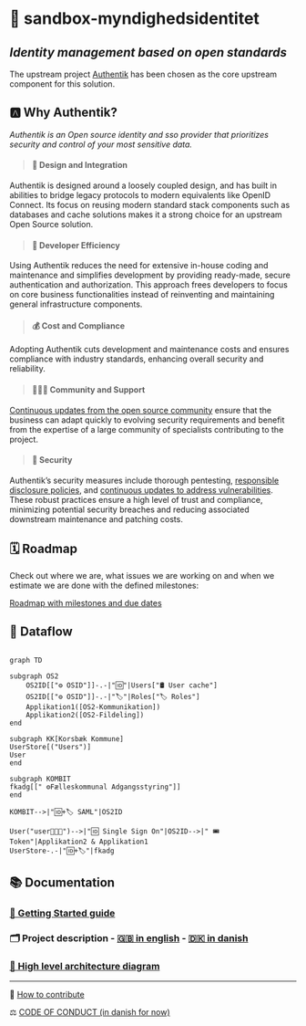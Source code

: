 # 🪪 sandbox-myndighedsidentitet
*Identity management based on open standards*
---
The upstream project [Authentik](https://github.com/goauthentik/authentik/) has been chosen as the core upstream component for this solution.

## 🅰️ Why Authentik?
*Authentik is an Open source identity and sso provider that prioritizes security and control of your most sensitive data.*

> #### 📐 Design and Integration
Authentik is designed around a loosely coupled design, and has built in abilities to bridge legacy protocols to modern equivalents like OpenID Connect. Its focus on reusing modern standard stack components such as databases and cache solutions makes it a strong choice for an upstream Open Source solution.

> #### 🚀 Developer Efficiency
Using Authentik reduces the need for extensive in-house coding and maintenance and simplifies development by providing ready-made, secure authentication and authorization. This approach frees developers to focus on core business functionalities instead of reinventing and maintaining general infrastructure components.

> #### 💰 Cost and Compliance
Adopting Authentik cuts development and maintenance costs and ensures compliance with industry standards, enhancing overall security and reliability.

> #### 🧑‍🤝‍🧑 Community and Support
[Continuous updates from the open source community](https://github.com/goauthentik/authentik/pulse) ensure that the business can adapt quickly to evolving security requirements and benefit from the expertise of a large community of specialists contributing to the project.

> #### 🔐 Security
Authentik’s security measures include thorough pentesting, [responsible disclosure policies](https://github.com/goauthentik/authentik/security), and [continuous updates to address vulnerabilities](https://github.com/goauthentik/authentik/pulse). These robust practices ensure a high level of trust and compliance, minimizing potential security breaches and reducing associated downstream maintenance and patching costs.

## 🗓️ Roadmap
Check out where we are, what issues we are working on and when we estimate we are done with the defined milestones:

[Roadmap with milestones and due dates](https://github.com/OS2lab/os2ID/milestones?direction=desc&sort=completeness&state=open)


## 🔀 Dataflow

```mermaid

graph TD

subgraph OS2
    OS2ID[["⚙️ OSID"]]-.-|"🆔"|Users["🛢 User cache"]
    OS2ID[["⚙️ OSID"]]-.-|"🏷️"|Roles["🏷️ Roles"]
    Applikation1([OS2-Kommunikation])
    Applikation2([OS2-Fildeling])
end

subgraph KK[Korsbæk Kommune]
UserStore[("Users")]
User
end

subgraph KOMBIT
fkadg[[" ⚙️Fælleskommunal Adgangsstyring"]]
end

KOMBIT-->|"🆔+🏷️ SAML"|OS2ID

User("user👩🏻‍💻")-->|"🆔 Single Sign On"|OS2ID-->|" 🎟️ Token"|Applikation2 & Applikation1
UserStore-.-|"🆔+🏷️"|fkadg

```

## 📚 Documentation

### [🚀 Getting Started guide](/docs/GETTING_STARTED.md)

### 🗂️ Project description - [🇬🇧 in english](/docs/project_description.md#-os2id---identity-and-accessmanagent) -   [🇩🇰 in danish](/docs/project_description.md#-os2id---identitets--og-adgangsstyring)
  
### [🧩 High level architecture diagram](/docs/High_Level_Architecture.md)
 


---
🎁 [How to contribute](CONTRIBUTING.md)

⚖️ [CODE OF CONDUCT (in danish for now)](https://github.com/OS2offdig/about/blob/main/CODE_OF_CONDUCT.md)
